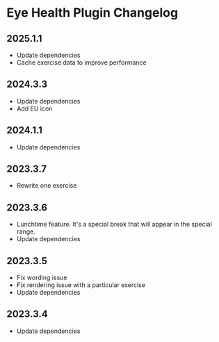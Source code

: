 <!-- Keep a Changelog guide -> https://keepachangelog.com -->

# Eye Health Plugin Changelog

## 2025.1.1

- Update dependencies
- Cache exercise data to improve performance

## 2024.3.3

- Update dependencies
- Add EU icon

## 2024.1.1

- Update dependencies

## 2023.3.7

- Rewrite one exercise

## 2023.3.6

- Lunchtime feature. It's a special break that will appear in the special range.
- Update dependencies

## 2023.3.5

- Fix wording issue
- Fix rendering issue with a particular exercise
- Update dependencies

## 2023.3.4

- Update dependencies
